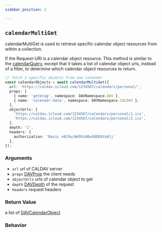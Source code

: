 ```yaml
---
sidebar_position: 2

---
```


## `calendarMultiGet`

calendarMultiGet is used to retrieve specific calendar object resources from within a collection.

If the Request-URI is a calendar object resource. This method is similar to the [calendarQuery](./calendarQuery.md), except that it takes a list of calendar object urls, instead of a filter, to determine which calendar object resources to return.

```ts
// fetch 2 specific objects from one calendar
const calendarObjects = await calendarMultiGet({
  url: 'https://caldav.icloud.com/1234567/calendars/personal/',
  props: [
    { name: 'getetag', namespace: DAVNamespace.DAV },
    { name: 'calendar-data', namespace: DAVNamespace.CALDAV },
  ],
  objectUrls: [
    'https://caldav.icloud.com/1234567/calendars/personal/1.ics',
    'https://caldav.icloud.com/1234567/calendars/personal/2.ics',
  ],
  depth: '1',
  headers: {
    authorization: 'Basic x0C9u/Wd9Vz8OwS0DEAtkAlj'
  },
});
```

### Arguments

- `url` url of CALDAV server
- `props` [DAVProp](../types/DAVProp.md) the client needs
- `objectUrls` urls of calendar object to get
- `depth` [DAVDepth](../types/DAVDepth.md) of the request
- `headers` request headers


### Return Value

a list of [DAVCalendarObject](../types/DAVCalendarObject.md)

### Behavior

